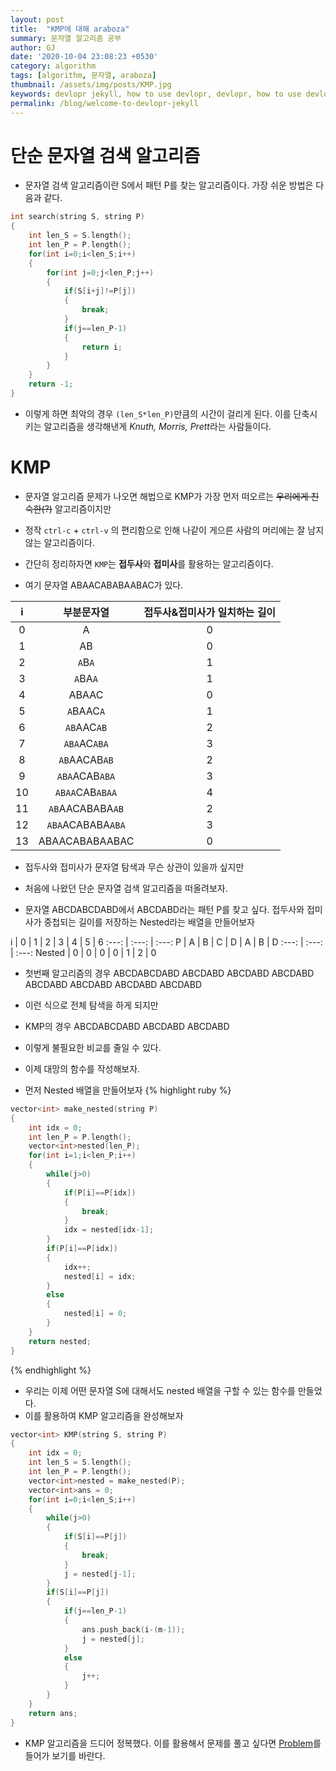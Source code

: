 ```yaml
---
layout: post
title:  "KMP에 대해 araboza"
summary: 문자열 알고리즘 공부
author: GJ
date: '2020-10-04 23:08:23 +0530'
category: algorithm
tags: [algorithm, 문자열, araboza]
thumbnail: /assets/img/posts/KMP.jpg
keywords: devlopr jekyll, how to use devlopr, devlopr, how to use devlopr-jekyll, devlopr-jekyll tutorial,best jekyll themes
permalink: /blog/welcome-to-devlopr-jekyll
---
```


# 단순 문자열 검색 알고리즘

* 문자열 검색 알고리즘이란 S에서 패턴 P를 찾는 알고리즘이다. 가장 쉬운 방법은 다음과 같다.


```cpp
int search(string S, string P)
{
    int len_S = S.length();
    int len_P = P.length();
    for(int i=0;i<len_S;i++)
    {
        for(int j=0;j<len_P;j++)
        {
            if(S[i+j]!=P[j])
            {
                break;
            }
            if(j==len_P-1)
            {
                return i;
            }
        }
    }
    return -1;
}
```

* 이렇게 하면 최악의 경우 `(len_S*len_P)`만큼의 시간이 걸리게 된다. 이를 단축시키는 알고리즘을 생각해낸게 *Knuth, Morris, Prett*라는 사람들이다.

# KMP

* 문자열 알고리즘 문제가 나오면 해법으로 KMP가 가장 먼저 떠오르는 ~~우리에게 친숙한(?)~~ 알고리즘이지만 
* 정작 `ctrl-c` + `ctrl-v` 의 편리함으로 인해 나같이 게으른 사람의 머리에는 잘 남지 않는 알고리즘이다.

* 간단히 정리하자면 `KMP`는 **접두사**와 **접미사**를 활용하는 알고리즘이다.

* 여기 문자열 ABAACABABAABAC가 있다.

i | 부분문자열 | 접두사&접미사가 일치하는 길이
:---: | :---: | :---:
0 | A | 0
1 | AB | 0
2 | `A`B`A` | 1
3 | `A`BA`A` | 1
4 | ABAAC | 0
5 | `A`BAAC`A` | 1
6 | `AB`AAC`AB` | 2
7 | `ABA`AC`ABA` | 3
8 | `AB`AACAB`AB` | 2
9 | `ABA`ACAB`ABA` | 3
10 | `ABAA`CAB`ABAA` | 4
11 | `AB`AACABABA`AB` | 2
12 | `ABA`ACABABA`ABA` | 3
13 | ABAACABABAABAC | 0

* 접두사와 접미사가 문자열 탐색과 무슨 상관이 있을까 싶지만
* 처음에 나왔던 단순 문자열 검색 알고리즘을 떠올려보자.

* 문자열 ABCDABCDABD에서 ABCDABD라는 패턴 P를 찾고 싶다. 접두사와 접미사가 중첩되는 길이를 저장하는 Nested라는 배열을 만들어보자

i | 0 | 1 | 2 | 3 | 4 | 5 | 6
:---: | :---: | :---:
P | A | B | C | D | A | B | D
:---: | :---: | :---:
Nested | 0 | 0 | 0 | 0 | 1 | 2 | 0

* 첫번째 알고리즘의 경우
ABCDABCDABD
ABCDABD
 ABCDABD
  ABCDABD
   ABCDABD
    ABCDABD
     ABCDABD
      ABCDABD

* 이런 식으로 전체 탐색을 하게 되지만

* KMP의 경우
ABCDABCDABD
ABCDABD
    ABCDABD

* 이렇게 불필요한 비교를 줄일 수 있다.
* 이제 대망의 함수를 작성해보자.

* 먼저 Nested 배열을 만들어보자
{% highlight ruby %}
```cpp
vector<int> make_nested(string P)
{
    int idx = 0;
    int len_P = P.length();
    vector<int>nested(len_P);
    for(int i=1;i<len_P;i++)
    {
        while(j>0)
        {
            if(P[i]==P[idx])
            {
                break;
            }
            idx = nested[idx-1];
        }
        if(P[i]==P[idx])
        {
            idx++;
            nested[i] = idx;
        }
        else
        {
            nested[i] = 0;
        }
    }
    return nested;
}
```
{% endhighlight %}

* 우리는 이제 어떤 문자열 S에 대해서도 nested 배열을 구할 수 있는 함수를 만들었다.
* 이를 활용하여 KMP 알고리즘을 완성해보자

```cpp
vector<int> KMP(string S, string P)
{
    int idx = 0;
    int len_S = S.length();
    int len_P = P.length();
    vector<int>nested = make_nested(P);
    vector<int>ans = 0;
    for(int i=0;i<len_S;i++)
    {
        while(j>0)
        {
            if(S[i]==P[j])
            {
                break;
            }
            j = nested[j-1];
        }
        if(S[i]==P[j])
        {
            if(j==len_P-1)
            {
                ans.push_back(i-(m-1));
                j = nested[j];
            }
            else
            {
                j++;
            }
        }
    }
    return ans;
}
```

* KMP 알고리즘을 드디어 정복했다. 이를 활용해서 문제를 풀고 싶다면 [Problem](https://www.acmicpc.net/problem/16916)를 들어가 보기를 바란다.
